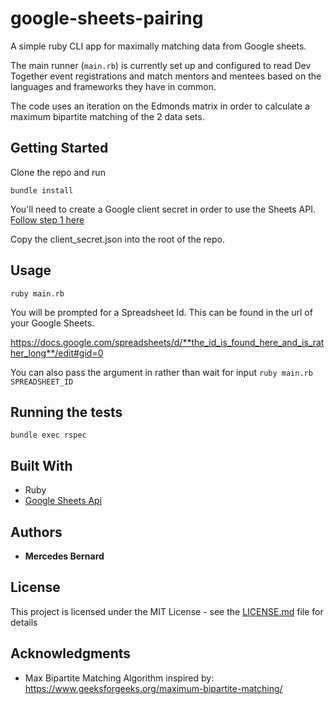 # google-sheets-pairing

A simple ruby CLI app for maximally matching data from Google sheets.

The main runner (`main.rb`) is currently set up and configured to read Dev Together event registrations and match mentors and mentees based on the languages and frameworks they have in common.

The code uses an iteration on the Edmonds matrix in order to calculate a maximum bipartite matching of the 2 data sets.

## Getting Started

Clone the repo and run 
```
bundle install
```

You'll need to create a Google client secret in order to use the Sheets API. [Follow step 1 here](https://developers.google.com/sheets/api/quickstart/ruby)

Copy the client_secret.json into the root of the repo.

## Usage
```
ruby main.rb
```

You will be prompted for a Spreadsheet Id. This can be found in the url of your Google Sheets.

https://docs.google.com/spreadsheets/d/**the_id_is_found_here_and_is_rather_long**/edit#gid=0

You can also pass the argument in rather than wait for input `ruby main.rb SPREADSHEET_ID`


## Running the tests

```
bundle exec rspec
```

## Built With

* Ruby
* [Google Sheets Api](https://developers.google.com/sheets/api/samples/)


## Authors

* **Mercedes Bernard** 

## License

This project is licensed under the MIT License - see the [LICENSE.md](LICENSE.md) file for details

## Acknowledgments

* Max Bipartite Matching Algorithm inspired by: https://www.geeksforgeeks.org/maximum-bipartite-matching/
